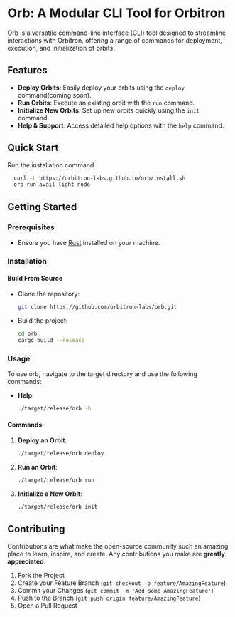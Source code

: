 # Orb: A Modular CLI Tool for Orbitron

Orb is a versatile command-line interface (CLI) tool designed to streamline interactions with Orbitron, offering a range of commands for deployment, execution, and initialization of orbits.

## Features

- **Deploy Orbits**: Easily deploy your orbits using the `deploy` command(coming soon).
- **Run Orbits**: Execute an existing orbit with the `run` command.
- **Initialize New Orbits**: Set up new orbits quickly using the `init` command.
- **Help & Support**: Access detailed help options with the `help` command.

## Quick Start

Run the installation command

```bash
  curl -L https://orbitron-labs.github.io/orb/install.sh
  orb run avail light node
```

## Getting Started

### Prerequisites

- Ensure you have [Rust](https://www.rust-lang.org/) installed on your machine.

### Installation

#### Build From Source

- Clone the repository:
  ```bash
  git clone https://github.com/orbitron-labs/orb.git
  ```
- Build the project:
  ```bash
  cd orb
  cargo build --release
  ```

### Usage

To use orb, navigate to the target directory and use the following commands:

- **Help**:
  ```bash
  ./target/release/orb -h
  ```

#### Commands

1. **Deploy an Orbit**:
   ```bash
   ./target/release/orb deploy
   ```
2. **Run an Orbit**:
   ```bash
   ./target/release/orb run
   ```
3. **Initialize a New Orbit**:
   ```bash
   ./target/release/orb init
   ```

## Contributing

Contributions are what make the open-source community such an amazing place to learn, inspire, and create. Any contributions you make are **greatly appreciated**.

1. Fork the Project
2. Create your Feature Branch (`git checkout -b feature/AmazingFeature`)
3. Commit your Changes (`git commit -m 'Add some AmazingFeature'`)
4. Push to the Branch (`git push origin feature/AmazingFeature`)
5. Open a Pull Request
